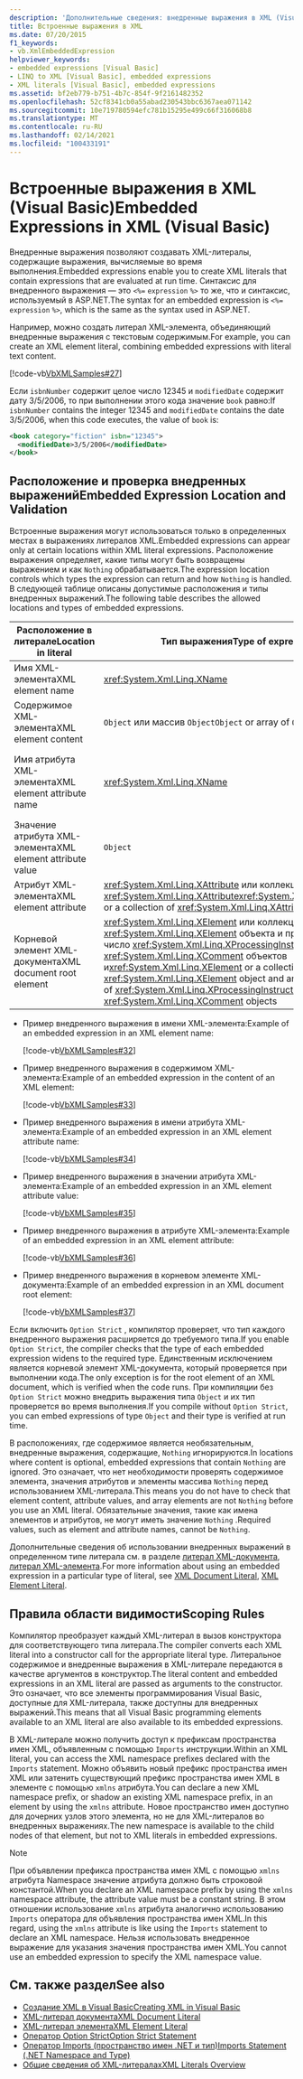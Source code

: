 ```yaml
---
description: 'Дополнительные сведения: внедренные выражения в XML (Visual Basic)'
title: Встроенные выражения в XML
ms.date: 07/20/2015
f1_keywords:
- vb.XmlEmbeddedExpression
helpviewer_keywords:
- embedded expressions [Visual Basic]
- LINQ to XML [Visual Basic], embedded expressions
- XML literals [Visual Basic], embedded expressions
ms.assetid: bf2eb779-b751-4b7c-854f-9f2161482352
ms.openlocfilehash: 52cf8341cb0a55abad230543bbc6367aea071142
ms.sourcegitcommit: 10e719780594efc781b15295e499c66f316068b8
ms.translationtype: MT
ms.contentlocale: ru-RU
ms.lasthandoff: 02/14/2021
ms.locfileid: "100433191"
---
```

# <a name="embedded-expressions-in-xml-visual-basic"></a><span data-ttu-id="17754-103">Встроенные выражения в XML (Visual Basic)</span><span class="sxs-lookup"><span data-stu-id="17754-103">Embedded Expressions in XML (Visual Basic)</span></span>

<span data-ttu-id="17754-104">Внедренные выражения позволяют создавать XML-литералы, содержащие выражения, вычисляемые во время выполнения.</span><span class="sxs-lookup"><span data-stu-id="17754-104">Embedded expressions enable you to create XML literals that contain expressions that are evaluated at run time.</span></span> <span data-ttu-id="17754-105">Синтаксис для внедренного выражения — это `<%=` `expression` `%>` то же, что и синтаксис, используемый в ASP.NET.</span><span class="sxs-lookup"><span data-stu-id="17754-105">The syntax for an embedded expression is `<%=` `expression` `%>`, which is the same as the syntax used in ASP.NET.</span></span>  
  
 <span data-ttu-id="17754-106">Например, можно создать литерал XML-элемента, объединяющий внедренные выражения с текстовым содержимым.</span><span class="sxs-lookup"><span data-stu-id="17754-106">For example, you can create an XML element literal, combining embedded expressions with literal text content.</span></span>  
  
 [!code-vb[VbXMLSamples#27](~/samples/snippets/visualbasic/VS_Snippets_VBCSharp/VbXMLSamples/VB/XMLSamples13.vb#27)]  
  
 <span data-ttu-id="17754-107">Если `isbnNumber` содержит целое число 12345 и `modifiedDate` содержит дату 3/5/2006, то при выполнении этого кода значение `book` равно:</span><span class="sxs-lookup"><span data-stu-id="17754-107">If `isbnNumber` contains the integer 12345 and `modifiedDate` contains the date 3/5/2006, when this code executes, the value of `book` is:</span></span>  
  
```xml  
<book category="fiction" isbn="12345">  
  <modifiedDate>3/5/2006</modifiedDate>  
</book>  
```  
  
## <a name="embedded-expression-location-and-validation"></a><span data-ttu-id="17754-108">Расположение и проверка внедренных выражений</span><span class="sxs-lookup"><span data-stu-id="17754-108">Embedded Expression Location and Validation</span></span>  

 <span data-ttu-id="17754-109">Встроенные выражения могут использоваться только в определенных местах в выражениях литералов XML.</span><span class="sxs-lookup"><span data-stu-id="17754-109">Embedded expressions can appear only at certain locations within XML literal expressions.</span></span> <span data-ttu-id="17754-110">Расположение выражения определяет, какие типы могут быть возвращены выражением и как `Nothing` обрабатывается.</span><span class="sxs-lookup"><span data-stu-id="17754-110">The expression location controls which types the expression can return and how `Nothing` is handled.</span></span> <span data-ttu-id="17754-111">В следующей таблице описаны допустимые расположения и типы внедренных выражений.</span><span class="sxs-lookup"><span data-stu-id="17754-111">The following table describes the allowed locations and types of embedded expressions.</span></span>  
  
|<span data-ttu-id="17754-112">Расположение в литерале</span><span class="sxs-lookup"><span data-stu-id="17754-112">Location in literal</span></span>|<span data-ttu-id="17754-113">Тип выражения</span><span class="sxs-lookup"><span data-stu-id="17754-113">Type of expression</span></span>|<span data-ttu-id="17754-114">Обработка `Nothing`</span><span class="sxs-lookup"><span data-stu-id="17754-114">Handling of `Nothing`</span></span>|  
|---|---|---|  
|<span data-ttu-id="17754-115">Имя XML-элемента</span><span class="sxs-lookup"><span data-stu-id="17754-115">XML element name</span></span>|<xref:System.Xml.Linq.XName>|<span data-ttu-id="17754-116">Ошибка</span><span class="sxs-lookup"><span data-stu-id="17754-116">Error</span></span>|  
|<span data-ttu-id="17754-117">Содержимое XML-элемента</span><span class="sxs-lookup"><span data-stu-id="17754-117">XML element content</span></span>|<span data-ttu-id="17754-118">`Object` или массив `Object`</span><span class="sxs-lookup"><span data-stu-id="17754-118">`Object` or array of `Object`</span></span>|<span data-ttu-id="17754-119">Не учитывается</span><span class="sxs-lookup"><span data-stu-id="17754-119">Ignored</span></span>|  
|<span data-ttu-id="17754-120">Имя атрибута XML-элемента</span><span class="sxs-lookup"><span data-stu-id="17754-120">XML element attribute name</span></span>|<xref:System.Xml.Linq.XName>|<span data-ttu-id="17754-121">Ошибка, если значение атрибута также не равно `Nothing`</span><span class="sxs-lookup"><span data-stu-id="17754-121">Error, unless the attribute value is also `Nothing`</span></span>|  
|<span data-ttu-id="17754-122">Значение атрибута XML-элемента</span><span class="sxs-lookup"><span data-stu-id="17754-122">XML element attribute value</span></span>|`Object`|<span data-ttu-id="17754-123">Объявление атрибута пропущено</span><span class="sxs-lookup"><span data-stu-id="17754-123">Attribute declaration ignored</span></span>|  
|<span data-ttu-id="17754-124">Атрибут XML-элемента</span><span class="sxs-lookup"><span data-stu-id="17754-124">XML element attribute</span></span>|<span data-ttu-id="17754-125"><xref:System.Xml.Linq.XAttribute> или коллекция <xref:System.Xml.Linq.XAttribute></span><span class="sxs-lookup"><span data-stu-id="17754-125"><xref:System.Xml.Linq.XAttribute> or a collection of <xref:System.Xml.Linq.XAttribute></span></span>|<span data-ttu-id="17754-126">Не учитывается</span><span class="sxs-lookup"><span data-stu-id="17754-126">Ignored</span></span>|  
|<span data-ttu-id="17754-127">Корневой элемент XML-документа</span><span class="sxs-lookup"><span data-stu-id="17754-127">XML document root element</span></span>|<span data-ttu-id="17754-128"><xref:System.Xml.Linq.XElement> или коллекция из одного <xref:System.Xml.Linq.XElement> объекта и произвольное число <xref:System.Xml.Linq.XProcessingInstruction> <xref:System.Xml.Linq.XComment> объектов и</span><span class="sxs-lookup"><span data-stu-id="17754-128"><xref:System.Xml.Linq.XElement> or a collection of one <xref:System.Xml.Linq.XElement> object and an arbitrary number of <xref:System.Xml.Linq.XProcessingInstruction> and <xref:System.Xml.Linq.XComment> objects</span></span>|<span data-ttu-id="17754-129">Не учитывается</span><span class="sxs-lookup"><span data-stu-id="17754-129">Ignored</span></span>|  
  
- <span data-ttu-id="17754-130">Пример внедренного выражения в имени XML-элемента:</span><span class="sxs-lookup"><span data-stu-id="17754-130">Example of an embedded expression in an XML element name:</span></span>  
  
     [!code-vb[VbXMLSamples#32](~/samples/snippets/visualbasic/VS_Snippets_VBCSharp/VbXMLSamples/VB/XMLSamples13.vb#32)]  
  
- <span data-ttu-id="17754-131">Пример внедренного выражения в содержимом XML-элемента:</span><span class="sxs-lookup"><span data-stu-id="17754-131">Example of an embedded expression in the content of an XML element:</span></span>  
  
     [!code-vb[VbXMLSamples#33](~/samples/snippets/visualbasic/VS_Snippets_VBCSharp/VbXMLSamples/VB/XMLSamples13.vb#33)]  
  
- <span data-ttu-id="17754-132">Пример внедренного выражения в имени атрибута XML-элемента:</span><span class="sxs-lookup"><span data-stu-id="17754-132">Example of an embedded expression in an XML element attribute name:</span></span>  
  
     [!code-vb[VbXMLSamples#34](~/samples/snippets/visualbasic/VS_Snippets_VBCSharp/VbXMLSamples/VB/XMLSamples13.vb#34)]  
  
- <span data-ttu-id="17754-133">Пример внедренного выражения в значении атрибута XML-элемента:</span><span class="sxs-lookup"><span data-stu-id="17754-133">Example of an embedded expression in an XML element attribute value:</span></span>  
  
     [!code-vb[VbXMLSamples#35](~/samples/snippets/visualbasic/VS_Snippets_VBCSharp/VbXMLSamples/VB/XMLSamples13.vb#35)]  
  
- <span data-ttu-id="17754-134">Пример внедренного выражения в атрибуте XML-элемента:</span><span class="sxs-lookup"><span data-stu-id="17754-134">Example of an embedded expression in an XML element attribute:</span></span>  
  
     [!code-vb[VbXMLSamples#36](~/samples/snippets/visualbasic/VS_Snippets_VBCSharp/VbXMLSamples/VB/XMLSamples13.vb#36)]  
  
- <span data-ttu-id="17754-135">Пример внедренного выражения в корневом элементе XML-документа:</span><span class="sxs-lookup"><span data-stu-id="17754-135">Example of an embedded expression in an XML document root element:</span></span>  
  
     [!code-vb[VbXMLSamples#37](~/samples/snippets/visualbasic/VS_Snippets_VBCSharp/VbXMLSamples/VB/XMLSamples13.vb#37)]  
  
 <span data-ttu-id="17754-136">Если включить `Option Strict` , компилятор проверяет, что тип каждого внедренного выражения расширяется до требуемого типа.</span><span class="sxs-lookup"><span data-stu-id="17754-136">If you enable `Option Strict`, the compiler checks that the type of each embedded expression widens to the required type.</span></span> <span data-ttu-id="17754-137">Единственным исключением является корневой элемент XML-документа, который проверяется при выполнении кода.</span><span class="sxs-lookup"><span data-stu-id="17754-137">The only exception is for the root element of an XML document, which is verified when the code runs.</span></span> <span data-ttu-id="17754-138">При компиляции без `Option Strict` можно внедрить выражения типа `Object` и их тип проверяется во время выполнения.</span><span class="sxs-lookup"><span data-stu-id="17754-138">If you compile without `Option Strict`, you can embed expressions of type `Object` and their type is verified at run time.</span></span>  
  
 <span data-ttu-id="17754-139">В расположениях, где содержимое является необязательным, внедренные выражения, содержащие, `Nothing` игнорируются.</span><span class="sxs-lookup"><span data-stu-id="17754-139">In locations where content is optional, embedded expressions that contain `Nothing` are ignored.</span></span> <span data-ttu-id="17754-140">Это означает, что нет необходимости проверять содержимое элемента, значения атрибутов и элементы массива `Nothing` перед использованием XML-литерала.</span><span class="sxs-lookup"><span data-stu-id="17754-140">This means you do not have to check that element content, attribute values, and array elements are not `Nothing` before you use an XML literal.</span></span> <span data-ttu-id="17754-141">Обязательные значения, такие как имена элементов и атрибутов, не могут иметь значение `Nothing` .</span><span class="sxs-lookup"><span data-stu-id="17754-141">Required values, such as element and attribute names, cannot be `Nothing`.</span></span>  
  
 <span data-ttu-id="17754-142">Дополнительные сведения об использовании внедренных выражений в определенном типе литерала см. в разделе [литерал XML-документа](../../../language-reference/xml-literals/xml-document-literal.md), [литерал XML-элемента](../../../language-reference/xml-literals/xml-element-literal.md).</span><span class="sxs-lookup"><span data-stu-id="17754-142">For more information about using an embedded expression in a particular type of literal, see [XML Document Literal](../../../language-reference/xml-literals/xml-document-literal.md), [XML Element Literal](../../../language-reference/xml-literals/xml-element-literal.md).</span></span>  
  
## <a name="scoping-rules"></a><span data-ttu-id="17754-143">Правила области видимости</span><span class="sxs-lookup"><span data-stu-id="17754-143">Scoping Rules</span></span>  

 <span data-ttu-id="17754-144">Компилятор преобразует каждый XML-литерал в вызов конструктора для соответствующего типа литерала.</span><span class="sxs-lookup"><span data-stu-id="17754-144">The compiler converts each XML literal into a constructor call for the appropriate literal type.</span></span> <span data-ttu-id="17754-145">Литеральное содержимое и внедренные выражения в XML-литерале передаются в качестве аргументов в конструктор.</span><span class="sxs-lookup"><span data-stu-id="17754-145">The literal content and embedded expressions in an XML literal are passed as arguments to the constructor.</span></span> <span data-ttu-id="17754-146">Это означает, что все элементы программирования Visual Basic, доступные для XML-литерала, также доступны для внедренных выражений.</span><span class="sxs-lookup"><span data-stu-id="17754-146">This means that all Visual Basic programming elements available to an XML literal are also available to its embedded expressions.</span></span>  
  
 <span data-ttu-id="17754-147">В XML-литерале можно получить доступ к префиксам пространства имен XML, объявленным с помощью `Imports` инструкции.</span><span class="sxs-lookup"><span data-stu-id="17754-147">Within an XML literal, you can access the XML namespace prefixes declared with the `Imports` statement.</span></span> <span data-ttu-id="17754-148">Можно объявить новый префикс пространства имен XML или затенить существующий префикс пространства имен XML в элементе с помощью `xmlns` атрибута.</span><span class="sxs-lookup"><span data-stu-id="17754-148">You can declare a new XML namespace prefix, or shadow an existing XML namespace prefix, in an element by using the `xmlns` attribute.</span></span> <span data-ttu-id="17754-149">Новое пространство имен доступно для дочерних узлов этого элемента, но не для XML-литералов во внедренных выражениях.</span><span class="sxs-lookup"><span data-stu-id="17754-149">The new namespace is available to the child nodes of that element, but not to XML literals in embedded expressions.</span></span>  
  
> [!NOTE]
> <span data-ttu-id="17754-150">При объявлении префикса пространства имен XML с помощью `xmlns` атрибута Namespace значение атрибута должно быть строковой константой.</span><span class="sxs-lookup"><span data-stu-id="17754-150">When you declare an XML namespace prefix by using the `xmlns` namespace attribute, the attribute value must be a constant string.</span></span> <span data-ttu-id="17754-151">В этом отношении использование `xmlns` атрибута аналогично использованию `Imports` оператора для объявления пространства имен XML.</span><span class="sxs-lookup"><span data-stu-id="17754-151">In this regard, using the `xmlns` attribute is like using the `Imports` statement to declare an XML namespace.</span></span> <span data-ttu-id="17754-152">Нельзя использовать внедренное выражение для указания значения пространства имен XML.</span><span class="sxs-lookup"><span data-stu-id="17754-152">You cannot use an embedded expression to specify the XML namespace value.</span></span>  
  
## <a name="see-also"></a><span data-ttu-id="17754-153">См. также раздел</span><span class="sxs-lookup"><span data-stu-id="17754-153">See also</span></span>

- [<span data-ttu-id="17754-154">Создание XML в Visual Basic</span><span class="sxs-lookup"><span data-stu-id="17754-154">Creating XML in Visual Basic</span></span>](creating-xml.md)
- [<span data-ttu-id="17754-155">XML-литерал документа</span><span class="sxs-lookup"><span data-stu-id="17754-155">XML Document Literal</span></span>](../../../language-reference/xml-literals/xml-document-literal.md)
- [<span data-ttu-id="17754-156">XML-литерал элемента</span><span class="sxs-lookup"><span data-stu-id="17754-156">XML Element Literal</span></span>](../../../language-reference/xml-literals/xml-element-literal.md)
- [<span data-ttu-id="17754-157">Оператор Option Strict</span><span class="sxs-lookup"><span data-stu-id="17754-157">Option Strict Statement</span></span>](../../../language-reference/statements/option-strict-statement.md)
- [<span data-ttu-id="17754-158">Оператор Imports (пространство имен .NET и тип)</span><span class="sxs-lookup"><span data-stu-id="17754-158">Imports Statement (.NET Namespace and Type)</span></span>](../../../language-reference/statements/imports-statement-net-namespace-and-type.md)
- [<span data-ttu-id="17754-159">Общие сведения об XML-литералах</span><span class="sxs-lookup"><span data-stu-id="17754-159">XML Literals Overview</span></span>](xml-literals-overview.md)
